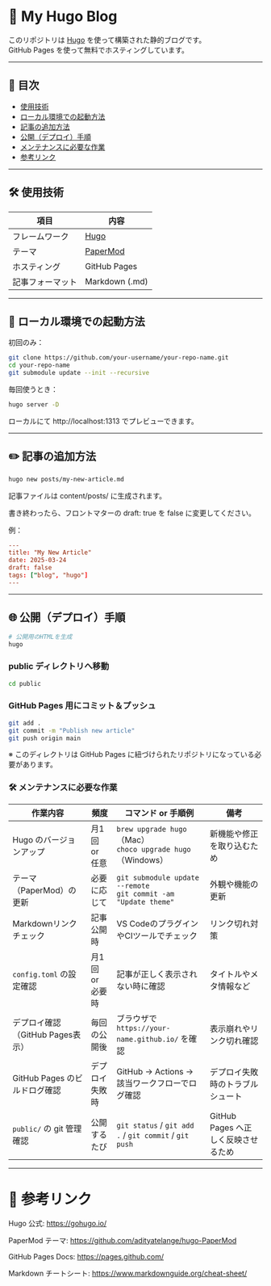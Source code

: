 # 📘 My Hugo Blog

このリポジトリは [Hugo](https://gohugo.io/) を使って構築された静的ブログです。  
GitHub Pages を使って無料でホスティングしています。

---

## 📄 目次

- [使用技術](#使用技術)
- [ローカル環境での起動方法](#ローカル環境での起動方法)
- [記事の追加方法](#記事の追加方法)
- [公開（デプロイ）手順](#公開デプロイ手順)
- [メンテナンスに必要な作業](#メンテナンスに必要な作業)
- [参考リンク](#参考リンク)

---

## 🛠 使用技術

| 項目 | 内容 |
|------|------|
| フレームワーク | [Hugo](https://gohugo.io/) |
| テーマ | [PaperMod](https://github.com/adityatelange/hugo-PaperMod) |
| ホスティング | GitHub Pages |
| 記事フォーマット | Markdown (.md) |

---

## 🚀 ローカル環境での起動方法

初回のみ：

```bash
git clone https://github.com/your-username/your-repo-name.git
cd your-repo-name
git submodule update --init --recursive
```

毎回使うとき：

```bash
hugo server -D
```

ローカルにて http://localhost:1313 でプレビューできます。

---

## ✏️ 記事の追加方法

```bash
hugo new posts/my-new-article.md
```

記事ファイルは content/posts/ に生成されます。

書き終わったら、フロントマターの draft: true を false に変更してください。

例：

```toml
---
title: "My New Article"
date: 2025-03-24
draft: false
tags: ["blog", "hugo"]
---
```

---

## 🌐 公開（デプロイ）手順
```bash
# 公開用のHTMLを生成
hugo
```

### public ディレクトリへ移動
```bash
cd public
```

### GitHub Pages 用にコミット＆プッシュ

```bash
git add .
git commit -m "Publish new article"
git push origin main
```
※ このディレクトリは GitHub Pages に紐づけられたリポジトリになっている必要があります。

### 🛠 メンテナンスに必要な作業

| 作業内容                           | 頻度             | コマンド or 手順例                                         | 備考 |
|------------------------------------|------------------|-------------------------------------------------------------|------|
| Hugo のバージョンアップ           | 月1回 or 任意    | `brew upgrade hugo`（Mac）<br>`choco upgrade hugo`（Windows） | 新機能や修正を取り込むため |
| テーマ（PaperMod）の更新          | 必要に応じて     | `git submodule update --remote`<br>`git commit -am "Update theme"` | 外観や機能の更新 |
| Markdownリンクチェック            | 記事公開時       | VS CodeのプラグインやCIツールでチェック                     | リンク切れ対策 |
| `config.toml` の設定確認          | 月1回 or 必要時  | 記事が正しく表示されない時に確認                            | タイトルやメタ情報など |
| デプロイ確認（GitHub Pages表示）  | 毎回の公開後     | ブラウザで `https://your-name.github.io/` を確認            | 表示崩れやリンク切れ確認 |
| GitHub Pages のビルドログ確認     | デプロイ失敗時   | GitHub → Actions → 該当ワークフローでログ確認              | デプロイ失敗時のトラブルシュート |
| `public/` の git 管理確認         | 公開するたび     | `git status` / `git add .` / `git commit` / `git push`      | GitHub Pages へ正しく反映させるため |

---

# 🔗 参考リンク
Hugo 公式: https://gohugo.io/

PaperMod テーマ: https://github.com/adityatelange/hugo-PaperMod

GitHub Pages Docs: https://pages.github.com/

Markdown チートシート: https://www.markdownguide.org/cheat-sheet/
